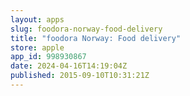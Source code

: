 ```yaml
---
layout: apps
slug: foodora-norway-food-delivery
title: "foodora Norway: Food delivery"
store: apple
app_id: 998930867
date: 2024-04-16T14:19:04Z
published: 2015-09-10T10:31:21Z
---
```

